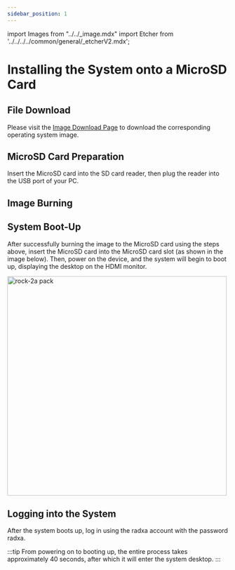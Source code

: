 ```yaml
---
sidebar_position: 1
---
```


import Images from "../../\_image.mdx"
import Etcher from '../../../../common/general/\_etcherV2.mdx';

# Installing the System onto a MicroSD Card

## File Download

Please visit the [Image Download Page](../../download) to download the corresponding operating system image.

## MicroSD Card Preparation

Insert the MicroSD card into the SD card reader, then plug the reader into the USB port of your PC.

## Image Burning

<Etcher/>

## System Boot-Up

After successfully burning the image to the MicroSD card using the steps above, insert the MicroSD card into the MicroSD card slot (as shown in the image below). Then, power on the device, and the system will begin to boot up, displaying the desktop on the HDMI monitor.

<img src="/img/rock2a/rock-2a-insert-sd.webp" width="500" alt="rock-2a pack" />

## Logging into the System

After the system boots up, log in using the radxa account with the password radxa.

:::tip
From powering on to booting up, the entire process takes approximately 40 seconds, after which it will enter the system desktop.
:::
